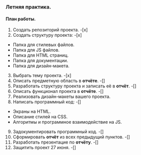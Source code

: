 ### Летняя практика.

#### План работы.

1. Создать репозиторий проекта. -[x]
2. Создать структуру проекта: -[x]
 * Папка для стилевых файлов.
 * Папка для JS файлов.
 * Папка для HTML страниц.
 * Папка для документации.
 * Папка для дизайн-макета.
3. Выбрать тему проекта. -[x]
4. Описать предметную область в **отчёте**. -[]
5. Разработать структуру проекта и записать её в **отчёт**. -[]
6. Описать функционал проекта в **отчёте**. -[]
7. Реализовать дизайн-макеты вашего проекта.
8. Написать программный код: -[]
 * Экраны на HTML.
 * Описание стилей на CSS.
 * Алгоритмы и программное взаимодействие на JS.
9. Задокументировать программный код. -[]
10. Сформировать **отчёт** из всех предыдущий пунктов. -[]
11. Разработать презентацие по **отчёту**. -[]
12. Защитить проект 27 июня. -[]
